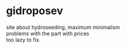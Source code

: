 # gidroposev

site about hydroseeding, maximum minimalism  
problems with the part with prices  
too lazy to fix.
